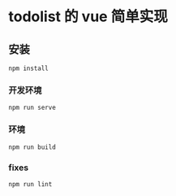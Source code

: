 # todolist 的 vue 简单实现

## 安装

```
npm install
```

### 开发环境

```
npm run serve
```

### 环境

```
npm run build
```

### fixes

```
npm run lint
```
